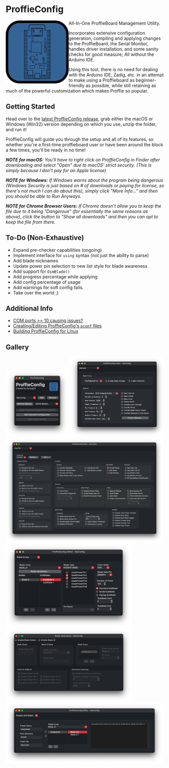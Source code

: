 # ProffieConfig 

<img align="left" src=https://github.com/ryancog/ProffieConfig/blob/master/resources/icons/icon.svg width=200> 
  
All-In-One ProffieBoard Management Utility. 

Incorporates extensive configuration generation, compiling and applying changes to the ProffieBoard, the Serial Monitor, handles driver installation, and some sanity checks for good measure; All without the Arduino IDE. 

Using this tool, there is no need for dealing with the Arduino IDE, Zadig, etc. in an attempt to make using a Proffieboard as beginner-friendly as possible, while still retaining as much of the powerful customization which makes Proffie so popular.

## Getting Started

Head over to the [latest ProffieConfig release](https://github.com/ryancog/ProffieConfig/releases/latest), grab either the macOS or Windows (Win32) version depending on which you use, unzip the folder, and run it! 

ProffieConfig will guide you through the setup and all of its features, so whether you're a first-time proffieboard user or have been around the block a few times, you'll be ready in no time!

***NOTE for macOS:** You'll have to right click on ProffieConfig in Finder after downloading and select "Open" due to macOS' strict security. (This is simply because I don't pay for an Apple license)*

***NOTE for Windows:** If Windows warns about the program being dangerous (Windows Security is just based on # of downloads or paying for license, so there's not much I can do about this), simply click "More Info..." and then you should be able to Run Anyways.*

***NOTE for Chrome Browser Users:** If Chrome doesn't allow you to keep the file due to it being "Dangerous" (for essentially the same reasons as above), click the button to "Show all downloads" and then you can opt to keep the file from there.*



## To-Do (Non-Exhaustive)
- Expand pre-checker capabilities (ongoing)
- Implement interface for `using` syntax (not just the ability to parse)
- Add blade nicknames
- Update power pin selection to new list style for blade awareness
- Add support for `DimBlade()`
- Add progress percentage while applying
- Add config percentage of usage
- Add warnings for soft config fails.
- Take over the world ;)

## Additional Info

- [COM ports >= 10 causing issues?](docs/com-ports.md)
- [Creating/Editing ProffieConfig's `pconf` files](docs/pconfs.md)
- [Building ProffieConfig for Linux](docs/linux-build.md)

## Gallery

<img src=https://github.com/ryancog/ProffieConfig/blob/master/screenshots/mainmenu.png width=200> 
<img src=https://github.com/ryancog/ProffieConfig/blob/master/screenshots/editor-general.png width=300>
<img src=https://github.com/ryancog/ProffieConfig/blob/master/screenshots/editor-propfile-fett263.png width=500>
<img src=https://github.com/ryancog/ProffieConfig/blob/master/screenshots/editor-bladearrays.png width=400>
<img src=https://github.com/ryancog/ProffieConfig/blob/master/screenshots/editor-bladeawareness.png width=400>
<img src=https://github.com/ryancog/ProffieConfig/blob/master/screenshots/editor-presetsstyles.png width=500>
